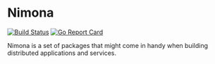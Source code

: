 # Nimona

[![Build Status](https://travis-ci.org/nimona/go-nimona.svg?branch=master)](https://travis-ci.org/nimona/go-nimona) [![Go Report Card](https://goreportcard.com/badge/github.com/nimona/go-nimona)](https://goreportcard.com/report/github.com/nimona/go-nimona)

Nimona is a set of packages that might come in handy when building distributed applications and services.
 